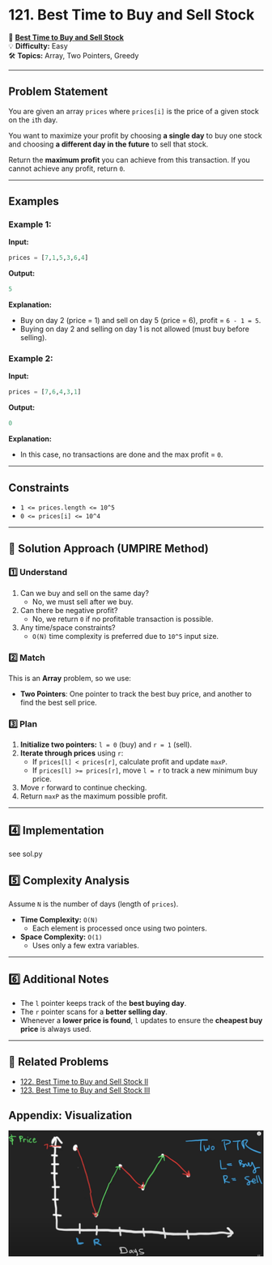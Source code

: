 # 121. Best Time to Buy and Sell Stock

🔗 **[Best Time to Buy and Sell Stock](https://leetcode.com/problems/best-time-to-buy-and-sell-stock/)**  
💡 **Difficulty:** Easy  
🛠 **Topics:** Array, Two Pointers, Greedy  

---

## Problem Statement

You are given an array `prices` where `prices[i]` is the price of a given stock on the `i`th day.

You want to maximize your profit by choosing **a single day** to buy one stock and choosing **a different day in the future** to sell that stock.

Return the **maximum profit** you can achieve from this transaction. If you cannot achieve any profit, return `0`.

---

## Examples

### Example 1:
**Input:**  
```python
prices = [7,1,5,3,6,4]
```
**Output:**  
```python
5
```
**Explanation:**  
- Buy on day 2 (price = 1) and sell on day 5 (price = 6), profit = `6 - 1 = 5`.
- Buying on day 2 and selling on day 1 is not allowed (must buy before selling).

### Example 2:
**Input:**  
```python
prices = [7,6,4,3,1]
```
**Output:**  
```python
0
```
**Explanation:**  
- In this case, no transactions are done and the max profit = `0`.

---

## Constraints
- `1 <= prices.length <= 10^5`
- `0 <= prices[i] <= 10^4`

---

## 🚀 Solution Approach (UMPIRE Method)

### 1️⃣ Understand
1. Can we buy and sell on the same day?  
   - No, we must sell after we buy.
2. Can there be negative profit?  
   - No, we return `0` if no profitable transaction is possible.
3. Any time/space constraints?  
   - `O(N)` time complexity is preferred due to `10^5` input size.

### 2️⃣ Match
This is an **Array** problem, so we use:
- **Two Pointers**: One pointer to track the best buy price, and another to find the best sell price.

### 3️⃣ Plan
1. **Initialize two pointers:** `l = 0` (buy) and `r = 1` (sell).
2. **Iterate through prices** using `r`:
   - If `prices[l] < prices[r]`, calculate profit and update `maxP`.
   - If `prices[l] >= prices[r]`, move `l = r` to track a new minimum buy price.
3. Move `r` forward to continue checking.
4. Return `maxP` as the maximum possible profit.

---

## 4️⃣ Implementation
see sol.py

## 5️⃣ Complexity Analysis
Assume `N` is the number of days (length of `prices`).

- **Time Complexity:** `O(N)`  
  - Each element is processed once using two pointers.
- **Space Complexity:** `O(1)`  
  - Uses only a few extra variables.

---

## 6️⃣ Additional Notes
- The `l` pointer keeps track of the **best buying day**.
- The `r` pointer scans for a **better selling day**.
- Whenever a **lower price is found**, `l` updates to ensure the **cheapest buy price** is always used.

---

## 📝 Related Problems
- [122. Best Time to Buy and Sell Stock II](https://leetcode.com/problems/best-time-to-buy-and-sell-stock-ii/)
- [123. Best Time to Buy and Sell Stock III](https://leetcode.com/problems/best-time-to-buy-and-sell-stock-iii/)

## Appendix: Visualization
![alt text](Neetcode.png)
